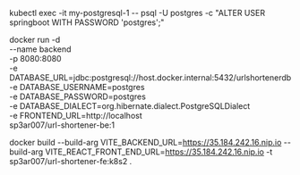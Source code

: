 kubectl exec -it my-postgresql-1 -- psql -U postgres -c "ALTER USER springboot WITH PASSWORD 'postgres';" 


docker run -d \
    --name backend \
  -p 8080:8080 \
  -e DATABASE_URL=jdbc:postgresql://host.docker.internal:5432/urlshortenerdb \
  -e DATABASE_USERNAME=postgres \
  -e DATABASE_PASSWORD=postgres \
  -e DATABASE_DIALECT=org.hibernate.dialect.PostgreSQLDialect \
  -e FRONTEND_URL=http://localhost \
   sp3ar007/url-shortener-be:1


docker build --build-arg VITE_BACKEND_URL=https://35.184.242.16.nip.io --build-arg VITE_REACT_FRONT_END_URL=https://35.184.242.16.nip.io -t sp3ar007/url-shortener-fe:k8s2 .